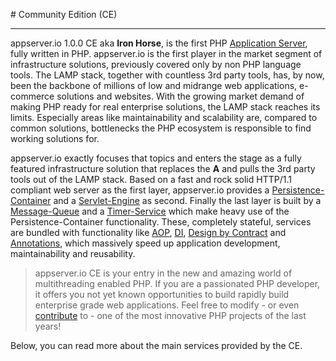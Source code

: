 #<i class="fa fa-cubes"></i> Community Edition (CE)
***

appserver.io 1.0.0 CE aka **Iron Horse**, is the first PHP [Application Server](http://en.wikipedia.org/wiki/Application_server), fully written in PHP. appserver.io is the first player in the market segment of infrastructure solutions, previously covered only by non PHP language tools. The LAMP stack, together with countless 3rd party tools, has, by now, been the backbone of millions of low and midrange web applications, e-commerce solutions and websites. With the growing market demand of making PHP ready for real enterprise solutions, the LAMP stack reaches its limits. Especially areas like maintainability and scalability are, compared to common solutions, bottlenecks the PHP ecosystem is responsible to find working solutions for.

appserver.io exactly focuses that topics and enters the stage as a fully featured infrastructure solution that replaces the **A** and pulls the 3rd party tools out of the LAMP stack. Based on a fast and rock solid HTTP/1.1 compliant web server as the first layer, appserver.io provides a [Persistence-Container](<{{ "/get-started/documentation/persistence-container.html" | prepend: site.baseurl }}>) and a [Servlet-Engine](<{{ "/get-started/documentation/servlet-engine.html" | prepend: site.baseurl }}>) as second. Finally the last layer is built by a [Message-Queue](<{{ "/get-started/documentation/message-queue.html" | prepend: site.baseurl }}>) and a [Timer-Service](<{{ "/get-started/documentation/timer-service.html" | prepend: site.baseurl }}>) which make heavy use of the Persistence-Container functionality. These, completely stateful, services are bundled with functionality like [AOP](<{{ "/get-started/documentation/aop.html" | prepend: site.baseurl }}>), [DI](<{{ "/get-started/documentation/dependency-injection.html" | prepend: site.baseurl }}>), [Design by Contract](<{{ "/get-started/documentation/design-by-contract.html" | prepend: site.baseurl }}>) and [Annotations](<{{ "/get-started/documentation/annotations.html" | prepend: site.baseurl }}>), which massively speed up application development, maintainability and reusability.

> appserver.io CE is your entry in the new and amazing world of multithreading enabled PHP. If you are a passionated PHP developer, it offers you not yet known opportunities to build rapidly build enterprise grade web applications. Feel free to modify - or even <a href="{{ site.github_repository }}"><i class="fa fa-github"></i> contribute</a> to - one of the most innovative PHP projects of the last years!

Below, you can read more about the main services provided by the CE.